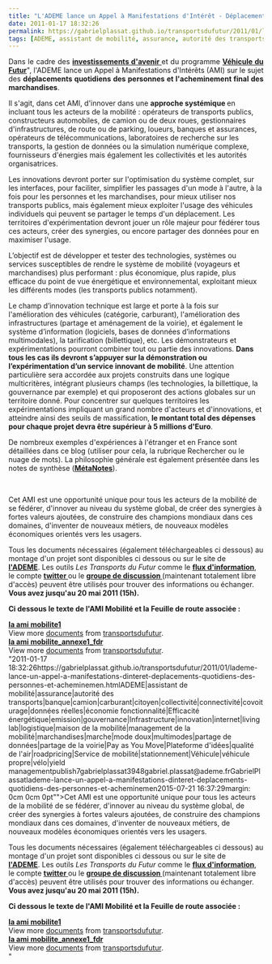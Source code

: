```yaml
---
title: "L'ADEME lance un Appel à Manifestations d'Intérêt - Déplacements quotidiens des personnes et acheminement final des marchandises"
date: 2011-01-17 18:32:26
permalink: https://gabrielplassat.github.io/transportsdufutur/2011/01/lademe-lance-un-appel-a-manifestations-dinteret-deplacements-quotidiens-des-personnes-et-acheminemen.html
tags: [ADEME, assistant de mobilité, assurance, autorité des transports, banque, camion, carburant, citoyen, collectivité, connectivité, covoiturage, données réelles, économie fonctionnalité, Efficacité énergétique, emission, gouvernance, Infrastructure, innovation, internet, living lab, logistique, maison de la mobilité, management de la mobilité, marchandises, marche, mode doux, multimodes, partage de données, partage de la voirie, Pay as You Move, Plateforme d'idées, qualité de l'air, roadpricing, Service de mobilité, stationnement, Véhicule, véhicule propre, vélo, yield management]
---
```


<p style="text-align: justify">Dans le cadre des <strong><a href="http://investissement-avenir.gouvernement.fr/" target="_blank">investissements d'avenir </a></strong>et du programme <strong><a href="https://gabrielplassat.github.io/transportsdufutur/lannee-2011-ouvre-des-opportunites-sans-precedent-en-matiere-de-transports-et-mobilites.html"" target=""_blank"">Véhicule du Futur</a></strong>", l'ADEME lance un Appel à Manifestations d'Intérêts (AMI) sur le sujet des <strong>déplacements quotidiens des personnes et l'acheminement final des marchandises</strong>.</p> <p style=""text-align: justify"">Il s'agit, dans cet AMI, d'innover dans une <strong>approche systémique </strong>en incluant tous les acteurs de la mobilité : opérateurs de transports publics, constructeurs automobiles, de camion ou de deux roues, gestionnaires d'infrastructures, de route ou de parking, loueurs, banques et assurances, opérateurs de télécommunications, laboratoires de recherche sur les transports, la gestion de données ou la simulation numérique complexe, fournisseurs d'énergies mais également les collectivités et les autorités organisatrices.</p> <p style=""text-align: justify"">Les innovations devront porter sur l'optimisation du système complet, sur les interfaces, pour faciliter, simplifier les passages d'un mode à l'autre, à la fois pour les personnes et les marchandises, pour mieux utiliser nos transports publics, mais également mieux exploiter l'usage des véhicules individuels qui peuvent se partager le temps d'un déplacement. Les territoires d'expérimentation devront jouer un rôle majeur pour fédérer tous ces acteurs, créer des synergies, ou encore partager des données pour en maximiser l'usage.</p>   <!--more-->   <p style=""text-align: justify"">L’objectif est de développer et tester des technologies, systèmes ou services susceptibles de rendre le système de mobilité (voyageurs et marchandises) plus performant : plus économique, plus rapide, plus efficace du point de vue énergétique et environnemental, exploitant mieux les différents modes (les transports publics notamment).</p> <p style=""text-align: justify"">Le champ d’innovation technique est large et porte à la fois sur l'amélioration des véhicules (catégorie, carburant), l'amélioration des infrastructures (partage et aménagement de la voirie), et également le système d’information (logiciels, bases de données d’informations multimodales), la tarification (billettique), etc. Les démonstrateurs et expérimentations pourront combiner tout ou partie des innovations. <strong>Dans tous les cas ils devront s’appuyer sur la démonstration ou l’expérimentation d’un service innovant de mobilité</strong>. Une attention particulière sera accordée aux projets construits dans une logique multicritères, intégrant plusieurs champs (les technologies, la billettique, la gouvernance par exemple) et qui proposeront des actions globales sur un territoire donné. Pour concentrer sur quelques territoires les expérimentations impliquant un grand nombre d'acteurs et d'innovations, et atteindre ainsi des seuils de massification, <strong>le montant total des dépenses pour chaque projet devra être supérieur à 5 millions d'Euro</strong>.</p> <p class=""MsoNormal"" style=""text-align: justifymargin: 0cm 0cm 0pt"">De nombreux exemples d'expériences à l'étranger et en France sont détaillées dans ce blog (utiliser pour cela, la rubrique Rechercher ou le nuage de mots). La philosophie générale est également présentée dans les notes de synthèse (<strong><a href="https://gabrielplassat.github.io/transportsdufutur/les-metanotes-tdf-transports-du-futur"" target=""_blank"">MétaNotes</a></strong>).</p> <p class=""MsoNormal"" style=""text-align: justifymargin: 0cm 0cm 0pt""> </p> <p class=""MsoNormal"" style=""text-align: justifymargin: 0cm 0cm 0pt"">Cet AMI est une opportunité unique pour tous les acteurs de la mobilité de se fédérer, d'innover au niveau du système global, de créer des synergies à fortes valeurs ajoutées, de construire des champions mondiaux dans ces domaines, d'inventer de nouveaux métiers, de nouveaux modèles économiques orientés vers les usagers.</p> <p style=""text-align: justify"">Tous les documents nécessaires (également téléchargeables ci dessous) au montage d'un projet sont disponibles ci dessous ou sur le site de <strong><a href=""http://www2.ademe.fr/servlet/getDoc?cid=96&m=3&id=74344&p1=1"" target=""_blank"">l'ADEME</a></strong>. Les outils <em>Les Transports du Futur </em>comme le <strong><a href=""http://www.netvibes.com/transportsdufutur"" target=""_blank"">flux d'information</a></strong>, le compte <strong><a href=""http://twitter.com/#!/TdF__ademe"" target=""_blank"">twitter </a></strong>ou le <strong><a href=""http://www.linkedin.com/groups?mostPopular=&gid=2695799"" target=""_blank"">groupe de discussion </a></strong>(maintenant totalement libre d'accès) peuvent être utilisés pour trouver des informations ou échanger. <strong>Vous avez jusqu'au 20 mai 2011 (15h).</strong></p> <p style=""text-align: justify""><strong>Ci dessous le texte de l'AMI Mobilité et la Feuille de route associée : </strong><em><strong> </strong></em></p> <div id=""__ss_6602309"" style=""width: 477px""><strong style=""margin: 12px 0 4px""><a href=""http://www.slideshare.net/transportsdufutur/ia-ami-mobilite1"" title=""Ia ami mobilite1"">Ia ami mobilite1</a></strong>         <div style=""padding: 5px 0 12px"">View more <a href=""http://www.slideshare.net/"">documents</a> from <a href=""http://www.slideshare.net/transportsdufutur"">transportsdufutur</a>.</div> </div> <div id=""__ss_6602431"" style=""width: 477px""><strong style=""margin: 12px 0 4px""><a href=""http://www.slideshare.net/transportsdufutur/ia-ami-mobiliteannexe1fdr"" title=""Ia ami mobilite_annexe1_fdr"">Ia ami mobilite_annexe1_fdr</a></strong>         <div style=""padding: 5px 0 12px"">View more <a href=""http://www.slideshare.net/"">documents</a> from <a href=""http://www.slideshare.net/transportsdufutur"">transportsdufutur</a>.</div> </div>"2011-01-17 18:32:26https://gabrielplassat.github.io/transportsdufutur/2011/01/lademe-lance-un-appel-a-manifestations-dinteret-deplacements-quotidiens-des-personnes-et-acheminemen.htmlADEME|assistant de mobilité|assurance|autorité des transports|banque|camion|carburant|citoyen|collectivité|connectivité|covoiturage|données réelles|économie fonctionnalité|Efficacité énergétique|emission|gouvernance|Infrastructure|innovation|internet|living lab|logistique|maison de la mobilité|management de la mobilité|marchandises|marche|mode doux|multimodes|partage de données|partage de la voirie|Pay as You Move|Plateforme d'idées|qualité de l'air|roadpricing|Service de mobilité|stationnement|Véhicule|véhicule propre|vélo|yield managementpublish7gabrielplassat3948gabriel.plassat@ademe.frGabrielPlassatlademe-lance-un-appel-a-manifestations-dinteret-deplacements-quotidiens-des-personnes-et-acheminemen2015-07-21 16:37:29margin: 0cm 0cm 0pt"">Cet AMI est une opportunité unique pour tous les acteurs de la mobilité de se fédérer, d'innover au niveau du système global, de créer des synergies à fortes valeurs ajoutées, de construire des champions mondiaux dans ces domaines, d'inventer de nouveaux métiers, de nouveaux modèles économiques orientés vers les usagers.</p> <p style=""text-align: justify"">Tous les documents nécessaires (également téléchargeables ci dessous) au montage d'un projet sont disponibles ci dessous ou sur le site de <strong><a href=""http://www2.ademe.fr/servlet/getDoc?cid=96&m=3&id=74344&p1=1"" target=""_blank"">l'ADEME</a></strong>. Les outils <em>Les Transports du Futur </em>comme le <strong><a href=""http://www.netvibes.com/transportsdufutur"" target=""_blank"">flux d'information</a></strong>, le compte <strong><a href=""http://twitter.com/#!/TdF__ademe"" target=""_blank"">twitter </a></strong>ou le <strong><a href=""http://www.linkedin.com/groups?mostPopular=&gid=2695799"" target=""_blank"">groupe de discussion </a></strong>(maintenant totalement libre d'accès) peuvent être utilisés pour trouver des informations ou échanger. <strong>Vous avez jusqu'au 20 mai 2011 (15h).</strong></p> <p style=""text-align: justify""><strong>Ci dessous le texte de l'AMI Mobilité et la Feuille de route associée : </strong><em><strong> </strong></em></p> <div id=""__ss_6602309"" style=""width: 477px""><strong style=""margin: 12px 0 4px""><a href=""http://www.slideshare.net/transportsdufutur/ia-ami-mobilite1"" title=""Ia ami mobilite1"">Ia ami mobilite1</a></strong>         <div style=""padding: 5px 0 12px"">View more <a href=""http://www.slideshare.net/"">documents</a> from <a href=""http://www.slideshare.net/transportsdufutur"">transportsdufutur</a>.</div> </div> <div id=""__ss_6602431"" style=""width: 477px""><strong style=""margin: 12px 0 4px""><a href=""http://www.slideshare.net/transportsdufutur/ia-ami-mobiliteannexe1fdr"" title=""Ia ami mobilite_annexe1_fdr"">Ia ami mobilite_annexe1_fdr</a></strong>         <div style=""padding: 5px 0 12px"">View more <a href=""http://www.slideshare.net/"">documents</a> from <a href=""http://www.slideshare.net/transportsdufutur"">transportsdufutur</a>.</div> </div>"
